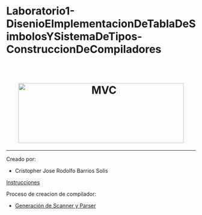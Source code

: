 # Laboratorio1-DisenioEImplementacionDeTablaDeSimbolosYSistemaDeTipos-ConstruccionDeCompiladores
<h1 align="center">
<br>
  <img src="https://mk0tuzolorusfnc7thxk.kinstacdn.com/wp-content/uploads/2016/02/antlr-logo.png" alt="MVC" width="440" height="160">
<br>

</h1>
<hr />
Creado por:

- Cristopher Jose Rodolfo Barrios Solis


[Instrucciones](./Laboratorio1.pdf)

Proceso de creacion de compilador:
- [Generación de Scanner y Parser](https://github.com/CristopherBarrios/Laboratorio0-GeneracionDeScannerYParser-ConstruccionDeCompiladores)